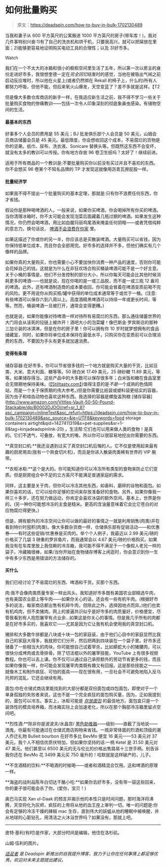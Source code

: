 # 如何批量购买

> 原文：<https://deadspin.com/how-to-buy-in-bulk-1702130489>

当我和妻子从 600 平方英尺的公寓搬进 1000 平方英尺的房子(带车库！)，我对几件事特别兴奋:1)有了自己的洗衣机和烘干机，只要我高兴，就可以把屎放在里面；2)能够更容易地证明购买电动工具的合理性；以及 3)好市多。

Watch

我们在一个不太大的冰箱和很小的橱柜空间里生活了五年，所以第一次以房主的身份走进好市多，我很想奎德一定在*完全回忆*结束时的感觉，当他在被吸出气闸之前启动反应堆时，所以他在火星上(或者仍然绑在 Rekall 的椅子上，什么的)所有人都努力呼吸，但他不能，但后来氧火山爆发，天空变蓝了？差不多就是这样。【T2

但是像大多数仓库商店的新手一样，在我适应新生活之前，我不得不学习一些关于批量购买食物的惨痛教训——包括一次令人印象深刻的彻底象鼻虫感染。有储物空间的生活。

#### **最基本的东西**

好事多个人会员的费用是 55 美元；BJ 批发俱乐部个人会员是 50 美元，山姆会员商店储蓄会员是 45 美元。最低限度，你会想收回这个成本，不易腐烂的货物是你的坚果。纸巾、尿布、洗衣液、Sonicare 替换头等。但既然这东西不会变坏，就没有太多的教训可以传授。你有地方存放 96 卷卫生纸吗？太好了！继续前进。

适用于所有商品的一个教训是:不要批量购买你以前没有买过并且不喜欢的东西。你不会想买 96 卷某个不知名品牌的 TP 才发现这就像用沥青瓦擦屁股一样。

#### **批量经济学**

如果我不得不提出一个批量购买的基本定理，那就是:只有你不浪费任何东西，你才省钱。

假设你是那种喝啤酒的人。一般来说，如果你买啤酒，你会喝掉所有你买的啤酒。当你清理冰箱时，你不太可能会发现泡菜后面藏着几瓶过期的啤酒。如果发生这种情况，你仍然会喝啤酒，用比如血腥玛丽鸡尾酒来掩盖任何阴暗——或者凭借纯粹的意志力。换句话说， [啤酒不会浪费在你家](http://adequateman.deadspin.com/12-ways-to-rescue-bad-beer-1703660346) 里。

如果这描述了你或你的另一半，你应该总是买散装啤酒。大量购买可以省钱，因为你保持低单位成本，而且你会全部用完。好市多的选择并不多，但他们确实有几个像样的品牌。

如果你真的大量购买，你也需要小心不要加快你消费一种产品的速度，否则你可能会花掉自己的钱。这就是为什么在非狂欢场合购买桶装啤酒可能不是一个好主意。关于小桶的事情是，他们不分发控制的部分大小，所以你每天可能会比其他时候消耗更多的啤酒——也就是说，现在你喝的是一或三品脱，而不是一或三瓶 12 盎司的啤酒。此外，还有啤酒制造商的成本要收回，你可能会冒着在啤酒变质前喝不完的风险。更不用说你从购买瓶/罐中获得的单位成本通常等于或优于一桶。(注意:有些啤酒可以保存六到八周以上。高度酒精黑啤酒可以持续一年或更长时间，等等。然而，桶装啤酒一旦被打开，通常会变得更糟。)

也就是说，如果你能像对待啤酒一样对待所有易腐烂的东西，那么通往储蓄世界的大门将会从该死的铰链上被炸开！酒吧大小的泡菜罐！像巴斯金·罗宾斯店的那种三加仑装的冰淇淋，但是在你的房子里！你可以拥有你 10 岁时就梦想拥有的食品储藏室，同时，如果你将单位成本保持在最低水平，只购买你在变质前可以合理消费的东西，不要因为手头有更多就加速消费。

#### **变得有条理**

储存容器:在好市多，你可以节省很多钱的一个地方就是购买大量的干货，比如豆类、大米、意大利面、糖等等。50 磅白米 17.49 美元，25 磅砂糖 11.89 美元，等等。如果储存得当，这些产品中的大多数可以保存很多年；白米饭和糖在食品室里会无限期地保持美味。([【Stilltasty.com】](http://stilltasty.com/))值得注意的是*不是*一个成熟的色情网站，而是一个关于保质期的伟大参考。)但是你需要比纸袋或塑料袋更结实的容器，因为虫子和啮齿动物也喜欢这种东西。我选择的容器是螺旋盖狗粮 [储存容器](http://www.amazon.com/Vittles-Vault-50-50-Pound-Stackable/dp/B0002DJOOI/ref=sr_1_8?asc_campaign=InlineText&asc_refurl=https://deadspin.com/how-to-buy-in-bulk-1702130489&asc_source=&ie=UTF8&keywords=food storage containers airtight&qid=1427411319&s=pet-supplies&sr=1-8&tag=kinjadeadspinlink-20) 。生活帮:它们也可以用来做人类的食物！是真的。它们不透气，可叠放，有宽大的嘴，所以你可以很容易地挖出你需要的东西。

**真空封口机:**我还没遇到过买了真空封口机后悔的人。它不仅是使用起来最有趣的厨房用具(我有一个熟食切片机)，而且是你进入散装肉类稀有世界的 VIP 腕带。

**衣柜冰柜:**这个是大的。你可能知道你可以冷冻所有类型的食物来防止它们变质。但是厨房组合中不足的立方英尺不能满足普通家庭的需求。

同样，这主要是关于肉，但你可以冷冻其他东西，如香料，磨碎的谷物和面包。如果你喜欢的话，它可以给你足够的空间来存放准备好的食物。另外，如果你像我一样三十多岁，还在努力做运动，你肯定会喜欢冰袋的额外空间。基本上，世界是你的。(另一种你可能想冷冻的主食是糙米。更高的含油量意味着它会比它苍白的对应物腐烂得更快。)

但是，拥有额外的冷冻空间让你可以做的最好的事情之一就是利用销售(肉类)并在看到特价时囤积(肉类)。像大多数杂货商一样，仓储俱乐部有促销活动——和优惠券——有时这些促销/优惠券是买肉的。举个个人例子，我最近以 2.99 美元/磅的价格买了几袋 3 磅重的罗非鱼片，而我通常会以 4.67 美元/磅的价格购买。如果我没有在车库里放上我信赖的冷冻箱，我可能不得不满足于一个像假人老兄一样的袋子。冷藏箱很棒，如果/当你开始在食物储存博客上闲逛时，你会意识到你一生中有多少东西是用错误的方法储存的。

#### 买什么

我们已经讨论了不易腐烂的东西、啤酒和干货。买那个东西。

肉:我不会像肉类质量专家一样出风头。我知道好市多既有美国农业部精选牛肉，也有美国农业部上等牛肉——如果你关心的话，还会有一些有机牛肉。(根据好市多的说法，每家商店都出售有机碎牛肉，但除此之外，选择因地点而异。)他们也卖有机鸡肉，但不卖猪肉。网上的普遍共识似乎是好市多的肉质量好，价格便宜，尽管我看到有人抱怨屠宰有点业余...如果这是你关心的事情。但是我几乎所有的肉都是在好市多买的，我喜欢它——尤其是因为它让我有机会使用我的真空封口机。

猪排和大多数牛排都是八块或十块一包的家庭装，由于他们心目中的家庭显然比我自己的家庭大得多，我就把它们分开，然后把两到四块装在一个袋子里。好市多还储备了一些相当大的肉块，你可能想自己试着宰杀，比如蟒蛇大小的猪腰肉，可以很快分成烤肉或去骨排骨。除了切法棍以外的屠宰技能，YouTube 上有很多视频教程。你也可以去上课。你不仅可以通过自己承担额外的劳动节省更多的钱，而且如果你像我一样，你可能会发现屠宰肉类既有趣又有回报。这是那些技能之一——就像木工和制作疯狂、可怕的面具——现在很有用，一旦社会不可避免地陷入反乌托邦的混乱，它还会继续有用。

面包:你在仓储式商店里能找到的大部分都是双份面包或四包面包，即使对于一个单身孤独的失败者来说，这也不是一个完全疯狂的面包购买量，因为，正如我提到的，面包可以冷冻。事实上，冰柜可能是 [*存放面包*](http://www.thekitchn.com/how-to-store-reheat-bread-advice-from-a-baker-175014) 的最佳地方。面包盒只是一个装饰性的模具培养箱，而冰箱实际上会加速老化，所以在那个胸部冷冻箱里留点空间吧。

**烈性酒:**除非你是波波夫/水晶宫/ [黑色助推器](http://www.reddit.com/r/pics/comments/12xpm8/i_have_searched_the_world_over_for_a_cheaper/)——级别——直截了当地说——酒鬼，你最有可能通过在仓储式商店购物来省钱。一瓶非常体面的烈酒和顶级的潮人乔迁礼物 Bulleit bourbon 在好市多比 BevMo 便宜 16 美元——53 美元对 37 美元。我个人不相信优质伏特加，但如果你坚持的话:一柄 Ketel 是 31.50 美元对 47 美元。他们甚至以 6500 美元的无与伦比的价格出售路易十三世手柄。别告诉我你还在 BevMo 花 3499 美元买 750 毫升的！哈默就是这样破产的，儿子。

**不含酒精的饮料:**不喝酒的时候喝——或者和酒精混合饮用。这和啤酒的原理一样。

**海盗的战利品陈年白切达干酪小吃:**如果你去好市多，没有带一袋这些回来，你的妻子很可能会杀了你。(爱你，宝贝！)

奥巴马实现 Xan ul-Daak 的预言并揭示他的本性只是时间问题，那时海洋将沸腾，天空将化为灰烬，疯狂的上帝将从他的血王座上审判一切。唯一的问题是:你会有足够的冷冻干燥的辣椒 mac 生存，直到伟大的妖蛆从他的睡眠中被唤醒，并从地球的心脏钻孔，用清洁之火沐浴世界吗？如果没有，那就上吧。

* * *

皮特·基利(有时)是作家，大部分时间是编辑，他住在洛杉矶。

山姆·伍利的图片。

[*适足者*](http://adequateman.deadspin.com/) *是 Deadspin 新推出的自我提升博客，致力于让你在任何事情上都足够优秀。欢迎对未来主题提出建议。*